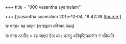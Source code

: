 +++
title = "000 vasantha syamalam"

+++
[[vasantha syamalam	2015-12-04, 18:42:38 [Source](https://groups.google.com/g/samskrita/c/8jvzDPjY9LQ)]]



सः गन्ता= वह जाएगा (अनद्यतन भविष्यत् काल्)

सः गन्ता आसीत् = वह जाएगा ऐसा था। परन्तु अतिवृष्टिकारणेन न गमिष्यति।

